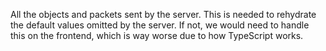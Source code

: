 All the objects and packets sent by the server. This is needed to rehydrate
the default values omitted by the server. If not, we would need to handle this
on the frontend, which is way worse due to how TypeScript works.